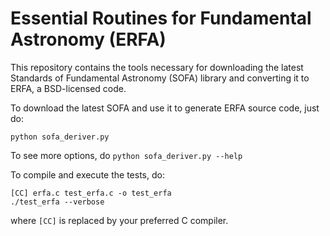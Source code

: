 Essential Routines for Fundamental Astronomy (ERFA)
===================================================

This repository contains the tools necessary for downloading the latest 
Standards of Fundamental Astronomy (SOFA) library and converting it to ERFA, 
a BSD-licensed code.

To download the latest SOFA and use it to generate ERFA source code, just do:

    python sofa_deriver.py

To see more options, do ``python sofa_deriver.py --help``

To compile and execute the tests, do:

    [CC] erfa.c test_erfa.c -o test_erfa
    ./test_erfa --verbose

where ``[CC]`` is replaced by your preferred C compiler.